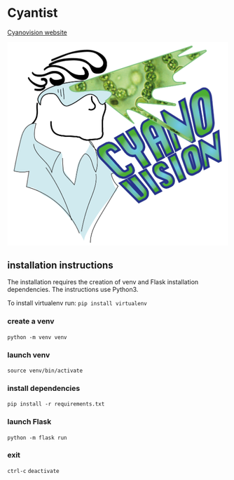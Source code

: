 # Cyantist
[Cyanovision website](https://www.cyantist.xyz/)

![CyanoVision](cyantist.png)


## installation instructions

The installation requires the creation of venv and Flask installation dependencies. The instructions use Python3.

To install virtualenv run:
`pip install virtualenv` 

### create a venv
`python -m venv venv` 

### launch venv
`source venv/bin/activate` 

### install dependencies
`pip install -r requirements.txt` 

### launch Flask
`python -m flask run`     

### exit
`ctrl-c` 
`deactivate` 
